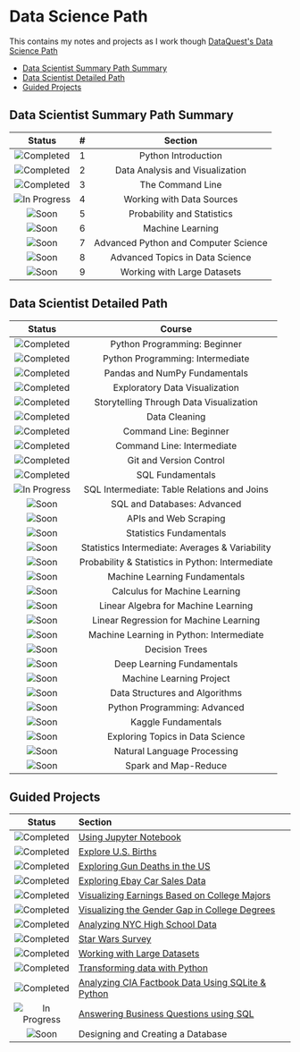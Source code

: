 # Data Science Path

This contains my notes and projects as I work though [DataQuest's Data Science Path](https://www.dataquest.io/path/data-scientist)

<!-- MarkdownTOC -->

- [Data Scientist Summary Path Summary](#data-scientist-summary-path-summary)
- [Data Scientist Detailed Path](#data-scientist-detailed-path)
- [Guided Projects](#guided-projects)

<!-- /MarkdownTOC -->



<a id="data-scientist-summary-path-summary"></a>
## Data Scientist Summary Path Summary

|            Status           	|   #   |             Section                    |
|:-----------------------------:|:-----:|:--------------------------------------:|
| ![Completed][Completed]     	|  1	| Python Introduction                    |
| ![Completed][Completed]     	|  2  	| Data Analysis and Visualization        |
| ![Completed][Completed]     	|  3  	| The Command Line                       |
| ![In Progress][In Progress]	|  4  	| Working with Data Sources              |
| ![Soon][Soon]               	|  5  	| Probability and Statistics             |
| ![Soon][Soon]               	|  6  	| Machine Learning                       |
| ![Soon][Soon]               	|  7  	| Advanced Python and Computer Science   |
| ![Soon][Soon]               	|  8  	| Advanced Topics in Data Science        |
| ![Soon][Soon]               	|  9  	| Working with Large Datasets            |


<a id="data-scientist-detailed-path"></a>
## Data Scientist Detailed Path

|         Status              	|                  Course          						|
|:-----------------------------:|:-----------------------------------------------------:|
| ![Completed][Completed]     	| Python Programming: Beginner                  		|
| ![Completed][Completed]     	| Python Programming: Intermediate 						|
| ![Completed][Completed]     	| Pandas and NumPy Fundamentals 						|
| ![Completed][Completed]     	| Exploratory Data Visualization 						|
| ![Completed][Completed]     	| Storytelling Through Data Visualization 				|
| ![Completed][Completed]     	| Data Cleaning 										|
| ![Completed][Completed]     	| Command Line: Beginner 								|
| ![Completed][Completed]     	| Command Line: Intermediate 							|
| ![Completed][Completed]     	| Git and Version Control 								|
| ![Completed][Completed]     	| SQL Fundamentals 										|
| ![In Progress][In Progress] 	| SQL Intermediate: Table Relations and Joins  			|
| ![Soon][Soon]               	| SQL and Databases: Advanced 							|
| ![Soon][Soon]               	| APIs and Web Scraping 								|
| ![Soon][Soon]               	| Statistics Fundamentals 								|
| ![Soon][Soon]               	| Statistics Intermediate: Averages & Variability		|
| ![Soon][Soon]               	| Probability & Statistics in Python: Intermediate  	|
| ![Soon][Soon]               	| Machine Learning Fundamentals 					  	|
| ![Soon][Soon]               	| Calculus for Machine Learning 					  	|
| ![Soon][Soon]               	| Linear Algebra for Machine Learning 					|
| ![Soon][Soon]               	| Linear Regression for Machine Learning 				|
| ![Soon][Soon]               	| Machine Learning in Python: Intermediate 				|
| ![Soon][Soon]               	| Decision Trees 										|
| ![Soon][Soon]               	| Deep Learning Fundamentals 							|
| ![Soon][Soon]               	| Machine Learning Project 								|
| ![Soon][Soon]               	| Data Structures and Algorithms 						|
| ![Soon][Soon]               	| Python Programming: Advanced 							|
| ![Soon][Soon]               	| Kaggle Fundamentals 									|
| ![Soon][Soon]               	| Exploring Topics in Data Science 						|
| ![Soon][Soon]               	| Natural Language Processing 							|
| ![Soon][Soon]               	| Spark and Map-Reduce 									|


<a id="guided-projects"></a>
## Guided Projects

|            Status           	|               Section                             	|
|:-----------------------------:|:------------------------------------------------------|
| ![Completed][Completed]     	| [Using Jupyter Notebook]                            	|
| ![Completed][Completed]     	| [Explore U.S. Births]                               	|
| ![Completed][Completed]     	| [Exploring Gun Deaths in the US]                    	|
| ![Completed][Completed]     	| [Exploring Ebay Car Sales Data]                     	|
| ![Completed][Completed]     	| [Visualizing Earnings Based on College Majors]      	|
| ![Completed][Completed]     	| [Visualizing the Gender Gap in College Degrees]     	|
| ![Completed][Completed]     	| [Analyzing NYC High School Data]                    	|
| ![Completed][Completed]     	| [Star Wars Survey]                                  	|
| ![Completed][Completed]     	| [Working with Large Datasets]                       	|
| ![Completed][Completed]     	| [Transforming data with Python]                     	|
| ![Completed][Completed]     	| [Analyzing CIA Factbook Data Using SQLite & Python] 	|
| ![In Progress][In Progress]	| [Answering Business Questions using SQL]            	|
| ![Soon][Soon]               	| Designing and Creating a Database                 	|

[//]: # (Reference links to Guided Projects)

[Using Jupyter Notebook]: project01_using_jupyter_notebook/project01_using_jupyter_notebook.ipynb
[Explore U.S. Births]: project02_explore_us_births/project02_explore_us_births.ipynb
[Exploring Gun Deaths in the US]: project03_exploring_gun_deaths_in_the_us/project03_exploring_gun_deaths_in_the_us.ipynb
[Exploring Ebay Car Sales Data]: project04_exploring_ebay_car_sales_data/project04_exploring_ebay_car_sales_data.ipynb
[Visualizing Earnings Based on College Majors]: project05_visualizing_earnings_based_on_college_majors/project05_visualizing_earnings_based_on_college_majors.ipynb
[Visualizing the Gender Gap in College Degrees]: project06_visualizing_the_gender_gap_in_college_degrees/project06_visualizing_the_gender_gap_in_college_degrees.ipynb
[Analyzing NYC High School Data]: project07_analyzing_nyc_high_school_data/project07_analyzing_nyc_high_school_data.ipynb
[Star Wars Survey]: project08_star_wars_survey/project08_star_wars_survey.ipynb
[Working with Large Datasets]: project09_working_with_data_downloads/README.md
[Transforming data with Python]: project10_transforming_data_with_python/README.md
[Analyzing CIA Factbook Data Using SQLite & Python]: project11_analyzing_cia_factbook_data_using_sqlite_and_python/project11_analyzing_cia_factbook_data_using_sqlite_and_python.ipynb
[Answering Business Questions using SQL]: project12_answering_business_questions_using_sql/project12_answering_business_questions_using_sql.ipynb


[//]: # (Status images)

[done]: https://user-images.githubusercontent.com/29199184/32275438-8385f5c0-bf0b-11e7-9406-42265f71e2bd.png "Done"
[Completed]: https://user-images.githubusercontent.com/29199184/32275438-8385f5c0-bf0b-11e7-9406-42265f71e2bd.png "Completed"
[In Progress]: https://user-images.githubusercontent.com/29199184/34462881-7305ddac-ee4d-11e7-9b57-589424820da4.png "In Progress"
[Soon]: https://user-images.githubusercontent.com/29199184/34462916-d5c37bd4-ee4d-11e7-9f4a-d57f2243281b.png "Soon"

